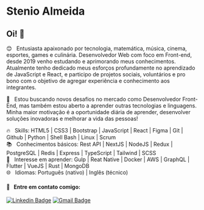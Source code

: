 # Stenio Almeida

## Oi! 👋

😊 &nbsp; Entusiasta apaixonado por tecnologia, matemática, música, cinema, esportes, games e culinária. Desenvolvedor Web com foco em Front-end, desde 2019 venho estudando e aprimorando meus conhecimentos. Atualmente tenho dedicado meus esforços profundamente no aprendizado de JavaScript e React, e participo de projetos sociais, voluntários e pro bono com o objetivo de agregar experiência e conhecimento aos integrantes.

🚀 &nbsp; Estou buscando novos desafios no mercado como Desenvolvedor Front-End, mas também estou aberto a aprender outras tecnologias e linguagens. Minha maior motivação é a oportunidade diária de aprender, desenvolver soluções inovadoras e melhorar a vida das pessoas!

🔥 &nbsp; Skills: HTML5 | CSS3 | Bootstrap | JavaScript | React | Figma | Git | Github | Python | Shell Bash | Linux | Scrum
<br/> 📚 &nbsp; Conhecimentos básicos: Rest API | NextJS | NodeJS | Redux | PostgreSQL | Redis | Express | TypeScript | Tailwind | SCSS
<br/> 🔎 &nbsp; Interesse em aprender: Gulp | Reat Native | Docker | AWS | GraphQL | Flutter | VueJS | Rust | MongoDB
<br/> 🌐 &nbsp; Idiomas: Português (nativo) | Inglês (técnico)

#### :email: &nbsp; Entre em contato comigo:
 
 [![Linkedin Badge](https://img.shields.io/badge/-Stenio_Almeida-blue?style=for-the-badge&logo=Linkedin&logoColor=white&link=https://www.linkedin.com/in/stenioas/)](https://www.linkedin.com/in/stenioas/)
[![Gmail Badge](https://img.shields.io/badge/-stenioas@gmail.com-c14438?style=for-the-badge&logo=Gmail&logoColor=white&link=mailto:stenioas@gmail.com)](mailto:stenioas@gmail.com)
